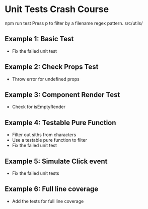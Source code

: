# Unit Tests Crash Course

npm run test
Press p to filter by a filename regex pattern.
src/utils/

## Example 1: Basic Test
- Fix the failed unit test 

## Example 2: Check Props Test
- Throw error for undefined props

## Example 3: Component Render Test
- Check for isEmptyRender

## Example 4: Testable Pure Function
- Filter out siths from characters 
- Use a testable pure function to filter
- Fix the failed unit test 

## Example 5: Simulate Click event
- Fix the failed unit tests

## Example 6: Full line coverage
- Add the tests for full line coverage
